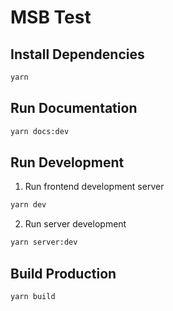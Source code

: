 # MSB Test

## Install Dependencies

```sh
yarn
```

## Run Documentation

```sh
yarn docs:dev
```

## Run Development

1. Run frontend development server
```sh
yarn dev
```

2. Run server development

```sh
yarn server:dev
```

## Build Production

```sh
yarn build
```
